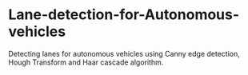 # Lane-detection-for-Autonomous-vehicles
Detecting lanes for autonomous vehicles using Canny edge detection, Hough Transform and Haar cascade algorithm.
